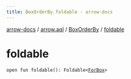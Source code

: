 ```yaml
---
title: BoxOrderBy.foldable - arrow-docs
---
```


[arrow-docs](../../index.html) / [arrow.aql](../index.html) / [BoxOrderBy](index.html) / [foldable](./foldable.html)

# foldable

`open fun foldable(): Foldable<`[`ForBox`](../-for-box.html)`>`